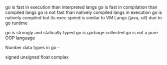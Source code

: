 go is fast in execution than interpreted langs
go is fast in compilation than compiled langs
go is not fast than natively compiled langs in execution
go is natively compiled but its exec speed is similar to VM Langs (java, c#) due to go runtime

go is strongly and statically typed
go is garbage collected
go is not a pure OOP language

Number data types in go - 

signed
unsigned
float
complex
